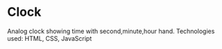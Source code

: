 # Clock
Analog clock showing time with second,minute,hour hand.
Technologies used: HTML, CSS, JavaScript
